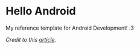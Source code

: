 # Hello Android

My reference template for Android Development! :3

_Credit to this [article](https://medium.com/@authmane512/how-to-build-an-apk-from-command-line-without-ide-7260e1e22676)._
